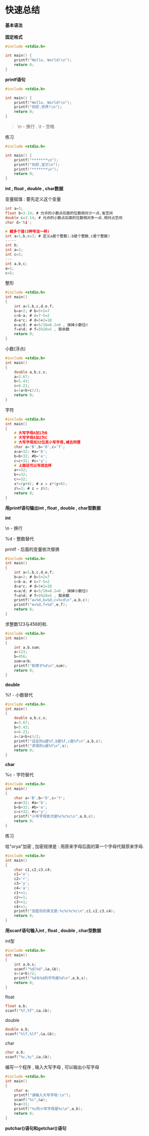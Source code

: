 # 快速总结

#### 基本语法

**固定格式**

```c
#include <stdio.h>

int main() {
    printf("Hello, World!\n");
    return 0;
}
```

**printf语句**

```c
#include <stdio.h>

int main() {
    printf("Hello, World!\n");
    printf("你好,世界!\n");
    return 0;
}
```

> \n - 换行 . \t - 空格

练习

```c
#include <stdio.h>

int main() {
    printf("*******\n");
    printf("你好,宝贝\n");
    printf("*******\n");
    return 0;
}
```

**int , float , double , char数据**

变量赋值 : 要先定义这个变量

```c
int a=3;
float b=3.14; # 允许的小数点后面的位数相对少一点,省空间
double c=3.14; # 允许的小数点后面的位数相对多一点,相对占空间
char d='hi';

# 赋多个值(3种写法一样)
int a=1,b,c=3; # 定义a是个整数1,b是个整数,c是个整数3
-----
int b;
int a=1;
int c=3;
---
int a,b,c;
a=1;
c=5;
```

整形

```c
#include <stdio.h>
int main()
{
    int a=5,b,c,d,e,f;
    b=a+2; # b=5+2=7
    c=b-a; # c=7-5=2
    d=a*c; # d=5×2=10
    e=a/d; # e=5/10=0.2=0 , 抹掉小数位0
    f=a%d; # f=5%10=5 , 取余数
    return 0;
}
```

小数\(浮点\)

```c
#include <stdio.h>
int main()
{
    double a,b,c,s;
    a=3.67;
    b=5.43;
    c=6.21;
    s=(a+b+c)/2;
    return 0;
}
```

字符

```c
#include <stdio.h>
int main()
{
    # 大写字母A加1为B
    # 大写字母A加2为C
    # 大写字母加32位其小写字母,减去同理
    char a='B',b='O',c='Y';
    a=a+32; #a='b';
    b=b+32; #b='o';
    c=c+32; #c='y';
    # 上面还可以写成这样
    a+=32;
    b+=32;
    c+=32;
    x*=(y+8); # x = x*(y+8);
    z%=3; # z = z%3;
    return 0;
}
```

**用printf语句输出int , float , double , char型数据**

**int**

\n - 换行

%d - 整数替代

printf - 后面的变量依次替换

```c
#include <stdio.h>
int main()
{
    int a=5,b,c,d,e,f;
    b=a+2; # b=5+2=7
    c=b-a; # c=7-5=2
    d=a*c; # d=5×2=10
    e=a/d; # e=5/10=0.2=0 , 抹掉小数位0
    f=a%d; # f=5%10=5 , 取余数
    printf("a=%d,b=%d,c=%cd\n",a,b,c);
    printf("e=%d,f=%d",e,f);
    return 0;
}
```

求整数123与456的和.

```c
#include <stdio.h>
int main()
{
    int a,b,sum;
    a=123;
    b=456;
    sum=a+b;
    printf("和等于%d\n",sum);
    return 0;
}
```

**double**

%f - 小数替代

```c
#include <stdio.h>
int main()
{
    double a,b,c,s;
    a=3.67;
    b=5.43;
    c=6.21;
    s=(a+b+c)/2;
    printf("设定的a是%f,b是%f,c是%f\n",a,b,c);
    printf("求得的s是%f\n",s);
    return 0;
}
```

**char**

%c - 字符替代

```c
#include <stdio.h>
int main()
{
    char a='B',b='O',c='Y';
    a=a+32; #a='b';
    b=b+32; #b='o';
    c=c+32; #c='y';
    printf("小写字母依次是%c%c%c\n",a,b,c);
    return 0;
}
```

练习

给"orya"加密 , 加密规律是 : 用原来字母后面的第一个字母代替原来字母.

```c
#include <stdio.h>
int main()
{
    char c1,c2,c3,c4;
    c1='o';
    c2='r';
    c3='y';
    c4='a';
    c1+=1;
    c2+=1;
    c3+=1;
    c4+=1;
    printf("加密后的英文是:%c%c%c%c\n",c1,c2,c3,c4);
    return 0;
}
```

**用scanf语句输入int , float , double , char型数据**

int型

```c
#include <stdio.h>
int main()
{
    int a,b,s;
    scanf("%d|%d",&a,&b);
    s=(a+b)/2;
    printf("%d与%d的平均是%d\n",a,b,s);
    return 0;
}
```

float

```c
float a,b;
scanf("%f,%f",&a,&b);
```

double

```c
double a,b;
scanf("%lf,%lf",&a,&b);
```

char

```c
char a,b;
scanf("%c,%c",&a,&b);
```

编写一个程序 , 输入大写字母 , 可以输出小写字母

```c
#include <stdio.h>
int main()
{
    char a;
    printf("请输入大写字母:\n");
    scanf("%c",&a);
    b=a+32;
    printf("%c的小写字母是%c\n",a,b);
    return 0;
}
```

**putchar\(\)语句和getchar\(\)语句**

